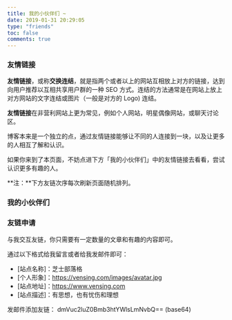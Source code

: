 ```yaml
---
title: 我的小伙伴们 ~
date: 2019-01-31 20:29:05
type: "friends"
toc: false
comments: true
---
```



###  友情链接 

**友情链接**，或称**交换连结**，就是指两个或者以上的网站互相放上对方的链接，达到向用户推荐以互相共享用户群的一种 SEO 方式。连结的方法通常是在网站上放上对方网站的文字连结或图片（一般是对方的 Logo) 连结。

**友情链接**在非营利网站上更为常见，例如个人网站，明星偶像网站，或聊天讨论区。

博客本来是一个独立的点，通过友情链接能够让不同的人连接到一块，以及让更多的人相互了解和认识。

如果你来到了本页面，不妨点进下方「我的小伙伴们」中的友情链接去看看，尝试认识更多有趣的人。

**注：**下方友链次序每次刷新页面随机排列。

### 我的小伙伴们

<div class="linkpage"><ul id="friendsList"></ul></div>

<script type="text/javascript">
// 以下为样例内容，按照格式可以随意修改
var myFriends = [
    ["https://candinya.com/", "https://cn.gravatar.com/avatar/a7f9e15fef26e0a540edc977e21cb3eb", "@糖喵🍬", "要来根🍭嘛~"], 
    ["https://www.mintimate.cn/", "https://puui.qpic.cn/fans_admin/0/3_1680187318_1573736162839/0", "@Mintimate", " ο(=•ω＜=)ρ，酷安机油 ~，奥利给"], 
    ["https://www.hqsblog.cn/", "https://secure.gravatar.com/avatar/bf26ba39de8953a3629b16a30c5f1dbe?s=40&r=G&d=", "@寒穹の小屋", "喜欢追番、打游戏、听音乐的好学生"],
    ["https://blog.thris.me/", "https://blog.thris.me/usr/uploads/2019/10/4136684673.jpeg", "@博源", "理工大学生 懒癌晚期"], 
    ["https://sanshiliuxiao.top/", "https://cdn.jsdelivr.net/gh/sanshiliuxiao/blog-static/avatar.jpg", "@椎咲良田", " 昨日、今日、明日，前端大佬 ( =•ω＜= )✧"], 
    ["https://meyyz.cn/", "https://vensing.com/images/avatar.webp", "@一叶竹", "是一个喜欢二次元的蓝孩纸喔 ~"],
    ["https://blog.badapple.pro/", "https://cn.gravatar.com/avatar/cc6a1849aa21339b96dd2a7c913dc435", "@东方幻梦", "只是当时已惘然，沉溺梦中不愿醒来。"],
    ["https://blog.imgradeone.xyz/", "https://blog.imgradeone.xyz/images/avatar.png?v=1585924114010", "@一么酱", "(妹妹酱？猜测)萌站 一 丧病至极的一么酱的官网。"], 
    ["https://removeif.github.io/", "https://cdn.jsdelivr.net/gh/removeif/removeif.github.io@latest/img/avatar.png", "@辣椒の酱", " 尚未执佩剑，转眼即江湖。后端开发，技术分享。"], 
    ["https://www.senventise.com/", "https://public-res-1256129046.cos.ap-shanghai.myqcloud.com/avatar.png", "@Senventise", "Steam 游戏大佬，Galgame 爱好者。"],
    ["https://raspii.tech/", "https://vensing.com/images/avatar.webp", "@无用挂件の日历", "无用挂件の日历 ο(=•ω＜=)ρ。"], 
    ["https://zhangyijia.eu5.org/", "https://cdn.jsdelivr.net/gh/miku-o/imgData/5c3aedy7.jpg", "@ZhangYiJia", " 我们所过的每个平凡的日常，也许就是连续发生的奇迹"], 
    ["https://angelni.github.io/", "https://cdn.jsdelivr.net/gh/AngelNI/CDN@3.0/imgs/avatar.png", "@AngelNI", "A HPU‘s student。"],
    ["https://type.zhoublog.xyz/", "https://ae01.alicdn.com/kf/Ua037dc8b478d4c2ca8fc8ebcdfe589bcj.png", "@_Zhou_", "一名来普普通通的学生(其实是大佬哒)"],
    ["https://skyblond.info/", "https://secure.gravatar.com/avatar/b8dd5801979dc700a9cc29ef793f3357", "@天空Blond", "推油，精神神楽坂 ← 不是，绝对不是"],
    ["https://raptazure.github.io/", "https://cdn.jsdelivr.net/gh/raptazure/cdn/blog/avatar.jpg", "@Raptazure", "推油，心随自然"],
    ["https://nek0ri.de/", "https://pic.imgdb.cn/item/5e43fc102fb38b8c3cdb23dc.png", "@猫梨の部屋", "我们能做得更好"],
    ["https://cwksc.github.io/", "https://cwksc.github.io/assets/image/author_photo/CWKSC_photo.jpg", "@CWKSC", "大佬，主要是写技术文章的，有时候是日常，吐槽"],
    ["https://mgear-blogs.obs-website.cn-east-3.myhuaweicloud.com/", "https://cdn.jsdelivr.net/gh/Lionad-Morotar/blog-cdn/image/avatar.gif", "@lionad", "前端工程师|午夜吉他魔|兴趣泛滥的游戏玩家"],
    ["https://chanshiyu.com", "https://cdn.jsdelivr.net/gh/chanshiyucx/yoi/blog/avatar.jpg", "@蝉时雨", "蝉鸣如雨，花宵道中"],
    ["https://yked.gitee.io", "https://gravatar.loli.net/avatar/5247364b04565d40f759ce8ee7bd60e6", "@聆听·彼岸", "彼岸少年"],
    ["http://www.kawashiros.club", "https://i.loli.net/2020/08/14/iV2Ex7yQdXfro8U.jpg", "@非科学のカッパ", "Coffee-Code Transformer"]
];

// 以下为核心功能内容，修改前请确保理解您的行为内容与可能造成的结果
var  targetList = document.getElementById("friendsList");
while (myFriends.length > 0) {
    var rndNum = Math.floor(Math.random()*myFriends.length);
    var friendNode = document.createElement("li");
    var friend_link = document.createElement("a"), 
        friend_img = document.createElement("img"), 
        friend_name = document.createElement("h4"), 
        friend_about = document.createElement("p")
    ;
    friend_link.target = "_blank";
    friend_link.href = myFriends[rndNum][0];
    friend_img.src=myFriends[rndNum][1];
    friend_name.innerText = myFriends[rndNum][2];
    friend_about.innerText = myFriends[rndNum][3];
    friend_link.appendChild(friend_img);
    friend_link.appendChild(friend_name);
    friend_link.appendChild(friend_about);
    friendNode.appendChild(friend_link);
    targetList.appendChild(friendNode);
    myFriends.splice(rndNum, 1);
}
</script>


### 友链申请

与我交互友链，你只需要有一定数量的文章和有趣的内容即可。

通过以下格式给我留言或者给我发邮件即可：

- [站点名称]：芝士部落格
- [个人形象]：https://vensing.com/images/avatar.jpg
- [站点地址]：https://www.vensing.com
- [站点描述]：有思想，也有忧伤和理想

发邮件添加友链：
dmVuc2luZ0Bmb3htYWlsLmNvbQ== (base64)





